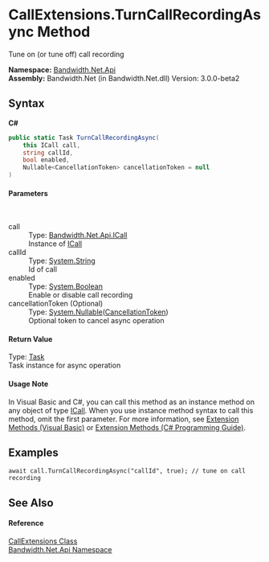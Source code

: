 ﻿# CallExtensions.TurnCallRecordingAsync Method 
 

Tune on (or tune off) call recording

**Namespace:**&nbsp;<a href ="N_Bandwidth_Net_Api.md">Bandwidth.Net.Api</a><br />**Assembly:**&nbsp;Bandwidth.Net (in Bandwidth.Net.dll) Version: 3.0.0-beta2

## Syntax

**C#**<br />
``` C#
public static Task TurnCallRecordingAsync(
	this ICall call,
	string callId,
	bool enabled,
	Nullable<CancellationToken> cancellationToken = null
)
```


#### Parameters
&nbsp;<dl><dt>call</dt><dd>Type: <a href ="T_Bandwidth_Net_Api_ICall.md">Bandwidth.Net.Api.ICall</a><br />Instance of <a href ="T_Bandwidth_Net_Api_ICall.md">ICall</a></dd><dt>callId</dt><dd>Type: <a href="http://msdn2.microsoft.com/en-us/library/s1wwdcbf" target="_blank">System.String</a><br />Id of call</dd><dt>enabled</dt><dd>Type: <a href="http://msdn2.microsoft.com/en-us/library/a28wyd50" target="_blank">System.Boolean</a><br />Enable or disable call recording</dd><dt>cancellationToken (Optional)</dt><dd>Type: <a href="http://msdn2.microsoft.com/en-us/library/b3h38hb0" target="_blank">System.Nullable</a>(<a href="http://msdn2.microsoft.com/en-us/library/dd384802" target="_blank">CancellationToken</a>)<br />Optional token to cancel async operation</dd></dl>

#### Return Value
Type: <a href="http://msdn2.microsoft.com/en-us/library/dd235678" target="_blank">Task</a><br />Task instance for async operation

#### Usage Note
In Visual Basic and C#, you can call this method as an instance method on any object of type <a href ="T_Bandwidth_Net_Api_ICall.md">ICall</a>. When you use instance method syntax to call this method, omit the first parameter. For more information, see <a href="http://msdn.microsoft.com/en-us/library/bb384936.aspx">Extension Methods (Visual Basic)</a> or <a href="http://msdn.microsoft.com/en-us/library/bb383977.aspx">Extension Methods (C# Programming Guide)</a>.

## Examples

```
await call.TurnCallRecordingAsync("callId", true); // tune on call recording
```


## See Also


#### Reference
<a href ="T_Bandwidth_Net_Api_CallExtensions.md">CallExtensions Class</a><br /><a href ="N_Bandwidth_Net_Api.md">Bandwidth.Net.Api Namespace</a><br />